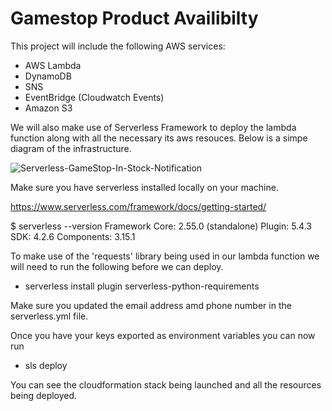 # Gamestop Product Availibilty

This project will include the following AWS services:
*  AWS Lambda
*  DynamoDB
*  SNS
*  EventBridge (Cloudwatch Events)
*  Amazon S3

We will also make use of Serverless Framework to deploy the lambda function along with all the necessary its aws resouces. Below is a simpe diagram of the infrastructure. 

![Serverless-GameStop-In-Stock-Notification](https://user-images.githubusercontent.com/47754258/138712064-0cd1924e-8d44-4408-ad89-d424065a7f44.png)


Make sure you have serverless installed locally on your machine. 

https://www.serverless.com/framework/docs/getting-started/

$ serverless --version
Framework Core: 2.55.0 (standalone)
Plugin: 5.4.3
SDK: 4.2.6
Components: 3.15.1

To make use of the 'requests' library being used in our lambda function we will need to run the following before we can deploy. 

* serverless install plugin serverless-python-requirements

Make sure you updated the email address amd phone number in the serverless.yml file. 

Once you have your keys exported as environment variables you can now run 

* sls deploy

You can see the cloudformation stack being launched and all the resources being deployed. 



